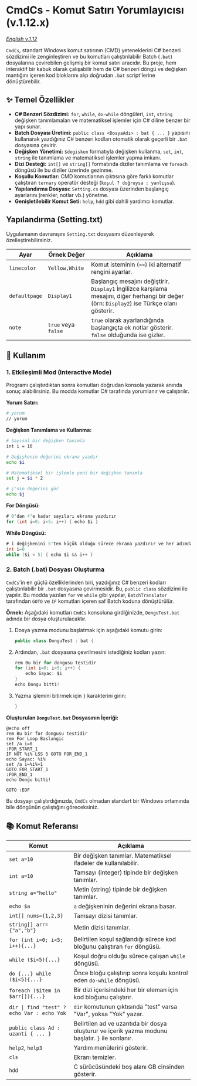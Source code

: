 # CmdCs - Komut Satırı Yorumlayıcısı (v.1.12.x)

[_English v.1.12_](document_cmdcs_v.1.12.x.ing.md)

`CmdCs`, standart Windows komut satırının (CMD) yeteneklerini C# benzeri sözdizimi ile zenginleştiren ve bu komutları çalıştırılabilir Batch (`.bat`) dosyalarına çevirebilen gelişmiş bir komut satırı aracıdır. Bu proje, hem interaktif bir kabuk olarak çalışabilir hem de C# benzeri döngü ve değişken mantığını içeren kod bloklarını alıp doğrudan `.bat` script'lerine dönüştürebilir.

## ✨ Temel Özellikler

- **C# Benzeri Sözdizimi:** `for`, `while`, `do-while` döngüleri, `int`, `string` değişken tanımlamaları ve matematiksel işlemler için C# diline benzer bir yapı sunar.
- **Batch Dosyası Üretimi:** `public class <DosyaAdı> : bat { ... }` yapısını kullanarak yazdığınız C# benzeri kodları otomatik olarak geçerli bir `.bat` dosyasına çevirir.
- **Değişken Yönetimi:** `$degisken` formatıyla değişken kullanma, `set`, `int`, `string` ile tanımlama ve matematiksel işlemler yapma imkanı.
- **Dizi Desteği:** `int[]` ve `string[]` formatında diziler tanımlama ve `foreach` döngüsü ile bu diziler üzerinde gezinme.
- **Koşullu Komutlar:** CMD komutlarının çıktısına göre farklı komutlar çalıştıran `ternary` operatör desteği (`koşul ? doğruysa : yanlışsa`).
- **Yapılandırma Dosyası:** `Setting.cs` dosyası üzerinden başlangıç ayarlarını (renkler, notlar vb.) yönetme.
- **Genişletilebilir Komut Seti:** `help`, `hdd` gibi dahili yardımcı komutlar.

## Yapılandırma (Setting.txt)

Uygulamanın davranışını `Setting.txt` dosyasını düzenleyerek özelleştirebilirsiniz.

| Ayar          | Örnek Değer         | Açıklama                                                                                                                                      |
| ------------- | ------------------- | --------------------------------------------------------------------------------------------------------------------------------------------- |
| `linecolor`   | `Yellow,White`      | Komut isteminin (`>>`) iki alternatif rengini ayarlar.                                                                                        |
| `defaultpage` | `Display1`          | Başlangıç mesajını değiştirir. `Display1` İngilizce karşılama mesajını, diğer herhangi bir değer (örn: `Display2`) ise Türkçe olanı gösterir. |
| `note`        | `true` veya `false` | `true` olarak ayarlandığında başlangıçta ek notlar gösterir. `false` olduğunda ise gizler.                                                    |

## 🚀 Kullanım

### 1. Etkileşimli Mod (Interactive Mode)

Programı çalıştırdıktan sonra komutları doğrudan konsola yazarak anında sonuç alabilirsiniz. Bu modda komutlar C# tarafında yorumlanır ve çalıştırılır.

**Yorum Satırı:**
```bash
# yorum
// yorum
```

**Değişken Tanımlama ve Kullanma:**

```bash
# Sayısal bir değişken tanımla
int i = 10

# Değişkenin değerini ekrana yazdır
echo $i

# Matematiksel bir işlemle yeni bir değişken tanımla
set j = $i * 2

# j'nin değerini gör
echo $j
```

**For Döngüsü:**

```csharp
# 0'dan 4'e kadar sayıları ekrana yazdırır
for (int i=0; i<5; i++) { echo $i }
```

**While Döngüsü:**

```csharp
# i değişkenini 5'ten küçük olduğu sürece ekrana yazdırır ve her adımda bir artırır
int i=0
while ($i < 5) { echo $i && i++ }
```

### 2. Batch (.bat) Dosyası Oluşturma

`CmdCs`'in en güçlü özelliklerinden biri, yazdığınız C# benzeri kodları çalıştırılabilir bir `.bat` dosyasına çevirmesidir. Bu, `public class` sözdizimi ile yapılır. Bu modda yazılan `for` ve `while` gibi yapılar, `BatchTranslator` tarafından `GOTO` ve `IF` komutları içeren saf Batch koduna dönüştürülür.

**Örnek:**
Aşağıdaki komutları `CmdCs` konsoluna girdiğinizde, `DonguTest.bat` adında bir dosya oluşturulacaktır.

1.  Dosya yazma modunu başlatmak için aşağıdaki komutu girin:

    ```csharp
    public class DonguTest : bat {
    ```

2.  Ardından, `.bat` dosyasına çevrilmesini istediğiniz kodları yazın:

    ```csharp
    rem Bu bir for dongusu testidir
    for (int i=0; i<5; i++) {
        echo Sayac: $i
    }
    echo Dongu bitti!
    ```

3.  Yazma işlemini bitirmek için `}` karakterini girin:
    ```csharp
    }
    ```

**Oluşturulan `DonguTest.bat` Dosyasının İçeriği:**

```batch
@echo off
rem Bu bir for dongusu testidir
rem For Loop Baslangic
set /a i=0
:FOR_START_1
IF NOT %i% LSS 5 GOTO FOR_END_1
echo Sayac: %i%
set /a i=%i%+1
GOTO FOR_START_1
:FOR_END_1
echo Dongu bitti!

GOTO :EOF
```

Bu dosyayı çalıştırdığınızda, `CmdCs` olmadan standart bir Windows ortamında bile döngünün çalıştığını göreceksiniz.

## 📚 Komut Referansı

| Komut                                      | Açıklama                                                                                         |
| ------------------------------------------ | ------------------------------------------------------------------------------------------------ |
| `set a=10`                                 | Bir değişken tanımlar. Matematiksel ifadeler de kullanılabilir.                                  |
| `int a=10`                                 | Tamsayı (integer) tipinde bir değişken tanımlar.                                                 |
| `string a="hello"`                         | Metin (string) tipinde bir değişken tanımlar.                                                    |
| `echo $a`                                  | `a` değişkeninin değerini ekrana basar.                                                          |
| `int[] nums={1,2,3}`                       | Tamsayı dizisi tanımlar.                                                                         |
| `string[] arr={"a","b"}`                   | Metin dizisi tanımlar.                                                                           |
| `for (int i=0; i<5; i++){...}`             | Belirtilen koşul sağlandığı sürece kod bloğunu çalıştıran `for` döngüsü.                         |
| `while ($i<5){...}`                        | Koşul doğru olduğu sürece çalışan `while` döngüsü.                                               |
| `do {...} while ($i<5){...}`               | Önce bloğu çalıştırıp sonra koşulu kontrol eden `do-while` döngüsü.                              |
| `foreach ($item in $arr[]){...}`           | Bir dizi içerisindeki her bir eleman için kod bloğunu çalıştırır.                                |
| `dir \| find "test" ? echo Var : echo Yok` | `dir` komutunun çıktısında "test" varsa "Var", yoksa "Yok" yazar.                                |
| `public class Ad : uzanti { ... }`         | Belirtilen ad ve uzantıda bir dosya oluşturur ve içerik yazma modunu başlatır. `}` ile sonlanır. |
| `help2`, `help3`                           | Yardım menülerini gösterir.                                                                      |
| `cls`                                      | Ekranı temizler.                                                                                 |
| `hdd`                                      | C sürücüsündeki boş alanı GB cinsinden gösterir.                                                 |

